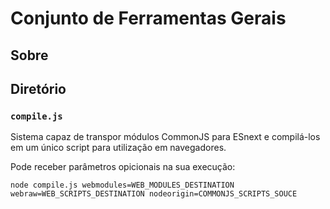 # Conjunto de Ferramentas Gerais

## Sobre

## Diretório

### `compile.js`

Sistema capaz de transpor módulos CommonJS para ESnext e compilá-los em um único script para utilização em navegadores.

Pode receber parâmetros opicionais na sua execução:

```
node compile.js webmodules=WEB_MODULES_DESTINATION webraw=WEB_SCRIPTS_DESTINATION nodeorigin=COMMONJS_SCRIPTS_SOUCE
```